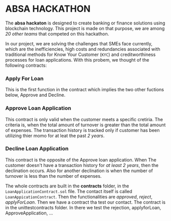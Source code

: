 # ABSA HACKATHON
The __absa hackaton__ is designed to create banking or finance solutions using blockchain technology.
This project is made on that purpose, we are among _20 other teams_ that competed on this hackathon.

In our project, we are solving the challenges that SMEs face currently, which are the inefficiencies, high costs and redundancies associated with traditional methods for Know Your Customer (`KYC`) and creditworthiness processes for loan applications.
With this probem, we thought of the following contracts:

### Apply For Loan
This is the first function in the contract which implies the two other fuctions below, Approve and Decline.

### Approve Loan Application
This contract is only valid when the customer meets a specific cretiria. The criteria is,
when the total amount of turnover is greater than the total amount of expenses. The transaction history is tracked only if customer
has been utilizing thier momo for at leat the past _2 years_.
### Decline Loan Application
This contract is the opposite of the Approve loan application. When The customer doesn't have a transaction history for _at least 2 years_, then the declination occurs. Also for another declination is when the number of turnover is less than the number of expenses.


The whole contracts are built in the __contracts__ folder, in the `LoanApplicationContract.sol` file. The contact itself is called
`LoanAppicationContract`. Then the functionalities are _approved_, _reject_, _applyForLoan_. Then we have a contract tha test our
contact. The contract is in the unittestcontracts folder. In there we test the rejection, applyforLoan, ApproveApplication, ...